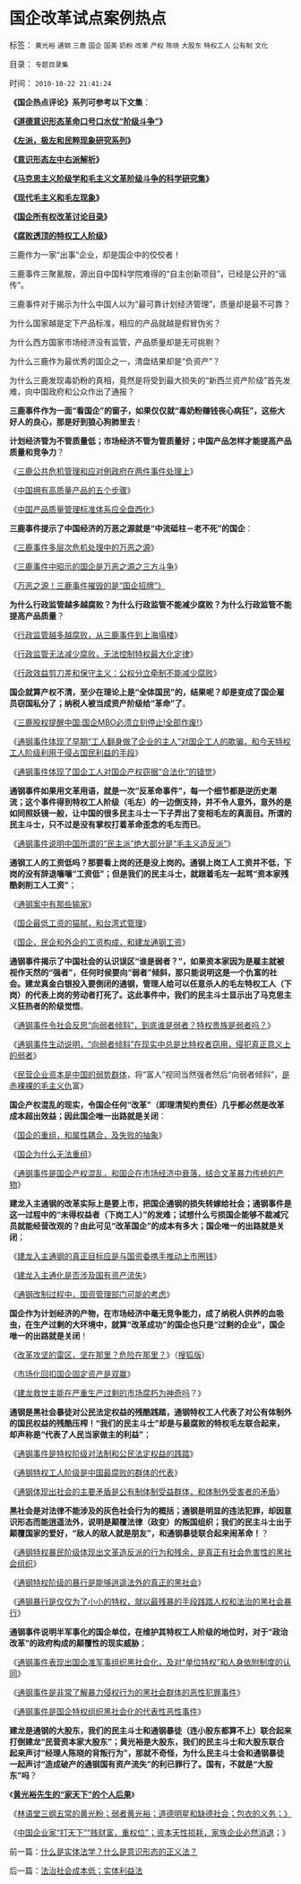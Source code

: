 # 国企改革试点案例热点

标签： `黄光裕` `通钢` `三鹿` `国企` `国美` `奶粉` `改革` `产权` `陈晓` `大股东` `特权工人` `公有制` `文化` 

目录： `专题目录集`

时间： `2010-10-22 21:41:24`

**《国企热点评论》系列可参考以下文集**：

**《**[**道德意识形态革命口号口水仗“阶级斗争”**](../../../2010/8/6/道德口水文化之学术研讨集.md)**》**

**《**[**左派，极左和民粹现象研究系列**](../../../2010/9/11/世界左学和民粹研究.md)**》**

**《**[**意识形态左中右派解析**](../../../2010/8/20/意识形态口水学论文集.md)**》**

**《**[**马克思主义阶级学和毛主义文革阶级斗争的科学研究集**](../../../2010/8/28/马克思主义阶级学和阶级斗争的科学研究集.md)**》**

**《**[**现代毛主义和毛左现象**](../../../2010/8/13/现代毛学口水专业研讨集.md)**》**

**《[国企所有权改革讨论目录](../../../2009/9/21/国企所有权改革讨论目录.md)》**

**《[腐败透顶的特权工人阶级](../../../2010/10/2/特权工人阶级的腐败.md)》**



三鹿作为一家“出事”企业，却是国企中的佼佼者！

三鹿事件三聚氰胺，源出自中国科学院难得的“自主创新项目”，已经是公开的“谣传”。

三鹿事件对于揭示为什么中国人以为“最可靠计划经济管理”，质量却是最不可靠？

为什么国家越是定下产品标准，相应的产品就越是假冒伪劣？

为什么西方国家市场经济没有监管，产品质量却是无可挑剔？

为什么三鹿作为最优秀的国企之一，清盘结果却是“负资产”？

为什么三鹿发现毒奶粉的真相，竟然是将受到最大损失的“新西兰资产阶级”首先发难，向中国政府和公众作出了通报？

**三鹿事件作为一面“看国企”的窗子，如果仅仅就“毒奶粉赚钱丧心病狂”，这些大好人的良心，那是好到狼心狗肺里去**！

**计划经济管为不管质量低；市场经济不管为管质量好；中国产品怎样才能提高产品质量和竞争力**？

《[三鹿公共危机管理和应对例政府在两件事件处理上](../../../2008/9/20/公共危机和应对例.md)》

《[中国拥有高质量产品的五个步骤](../../../2008/9/18/三鹿事件：中国拥有高质量产品的五个步骤.md)》

《[中国产品质量管理标准体系应全盘西化](../../../2008/9/17/中国产品质量管理标准体系应全盘西化.md)》

**三鹿事件提示了中国经济的万恶之源就是“中流砥柱－老不死”的国企**：

《[三鹿事件多层次危机处理中的万恶之源](../../../2008/9/15/三鹿事件多层次危机处理中挖掘根源.md)》

《[三鹿事件中昭示的国企是万恶之源之三方斗争](http://hi.baidu.com/darthchn/blog/item/1f7f2ccb3c20448ec8176837.html)》

《[万恶之源！三鹿事件摧毁的是“国企招牌”》](../../../2008/9/13/好事？坏事？三鹿事件摧毁的是“国企招牌”.md)

**为什么行政监管越多越腐败？为什么行政监管不能减少腐败？为什么行政监管不能提高产品质量**？

《[行政监管越多越腐败，从三鹿事件到上海塌楼](../../../2009/6/30/行政监管越多越腐败，从三鹿事件到上海塌楼.md)》

《[行政监管无法减少腐败，无法控制特权最大化定律](../../../2009/8/2/行政监管无法减少腐败，无法控制特权最大化定律.md)》

《[行政效益剪刀差和保守主义：公权分立牵制不能减少腐败](%E8%A1%8C%E6%94%BF%E6%95%88%E7%9B%8A%E5%89%AA%E5%88%80%E5%B7%AE%E5%92%8C%E4%BF%9D%E5%AE%88%E4%B8%BB%E4%B9%89%EF%BC%9A%E5%85%AC%E6%9D%83%E5%88%86%E7%AB%8B%E7%89%B5%E5%88%B6%E4%B8%8D%E8%83%BD%E5%87%8F%E5%B0%91%E8%85%90%E8%B4%A5)》

**国企就算产权不清，至少在理论上是“全体国民”的，结果呢？却是变成了国企雇员窃国私分了；纳税人被当成资产阶级给“革命”了**。

《[三鹿股权提醒中国:国企MBO必须立刻停止!全部作废!](../../../2008/9/21/三鹿股权提醒中国：国企MBO必须立刻停止!全部作废!.md)》

《[通钢事件体现了早期“工人翻身做了企业的主人”对国企工人的欺骗，和今天特权工人阶级利用于侵占国民利益的手段](../../../2009/8/8/抵扣工人收入的“工人翻身做了企业的主人”.md)》

《[通钢事件体现了国企工人对国企产权窃据“合法化”的错觉](http://hi.baidu.com/darthchn/blog/item/21b5146f94c3f4d381cb4a16.html)》

**通钢事件如果用文革用语，就是一次“反革命事件”，每一个细节都是逆历史潮流；这个事件得到特权工人阶级（毛左）的一边倒支持，并不令人意外，意外的是如同照妖镜一般，让中国的很多民主斗士一下子弄出了变相毛左的真面目。所谓的民主斗士，只不过是没有掌权打着革命歪念的毛左而已**。

《[通钢事件说明中国所谓的“民主派”绝大部分是“毛主义造反派”](../../../2010/10/21/民主斗士的民主素质太差了.md)》

**通钢工人的工资低吗？那要看上岗的还是没上岗的。通钢上岗工人工资并不低，下岗的没有辞退嚷嚷“工资低”；但是我们的民主斗士，就跟着毛左一起骂“资本家残酷剥削工人工资”**；

《[通钢案中有那些输家](http://darthvad.blog.sohu.com/129394309.html)》

《[国企最低工资的猫腻，和台湾式管理](http://darthvad.blog.sohu.com/129363831.html)》

《[国企，民企和外企的工资构成，和建龙通钢工资](http://darthvad.blog.sohu.com/129363477.html)》

**通钢事件揭示了中国社会的认识误区“谁是弱者？”，如果资本家因为是雇主就被视作天然的“强者”，任何时侯要向“弱者”倾斜，那只能说明这是一个仇富的社会。建龙真金白银投入要倒闭的通钢，管理人给可以任意杀人的毛左特权工人（下岗）的代表上岗的劳动者打死了。这此事件中，我们的民主斗士显示出了马克思主义狂热者的阶级觉悟**。

《[通钢事件令社会反思“向弱者倾斜”，到底谁是弱者？特权贵族是弱者吗？](http://hi.baidu.com/darthchn/blog/item/e35371948a360a42d1135e84.html)》

《[通钢事件生动说明，“向弱者倾斜”在现实中总是比特权者窃用，侵犯真正意义上的弱者](../../../2009/7/31/弱势人群和人权弱势人群之人人平等.md)》

《[民营企业资本是中国的弱势群体](../../../2010/1/26/民营企业资本是中国的弱势群体.md)，将“富人”视同当然强者然后“向弱者倾斜”，[是赤裸裸的毛主义仇](../../../2009/10/13/两千年社稷延寿之九字真言.md)富》

**国企产权混乱的现实，令国企任何“改革”（即理清契约责任）几乎都必然是改革成本超出效益；因此国企唯一出路就是关闭**：

《[国企的重组，和属性耦合，及失败的抽象](../../../2009/10/25/国企的重组，和属性耦合，及失败的抽象.md)》

《[国企为什么无法重组](../../../2009/10/25/国企为什么无法重组.md)》

《[通钢事件是国企产权混乱，和国企在市场经济中衰落，结合文革暴力传统的产物](../../../2009/8/7/“悲剧”的两个必然因素.md)》

**建龙入主通钢的改革实际上是要上市，把国企通钢的损失转嫁给社会；通钢事件是这一过程中的“未得权益者（下岗工人）”的发难；试想什么亏损国企能够不裁减冗员就能经营改观的？由此可见“改革国企”的成本有多大；国企唯一的出路就是关闭**；

《[建龙入主通钢的真正目标应是与国资委携手推动上市圈钱](http://darthvad.blog.sohu.com/129324847.html)》

《[建龙入主通化是否涉及国有资产流失](../../../2009/8/10/建龙入主通化是否涉及国有资产流失.md)》

《[通钢改制过程中，国资管理部门可能的考虑](http://hi.baidu.com/darthchn/blog/item/8a314118fba59073dbb4bd4d.html)》

**国企作为计划经济的产物，在市场经济中毫无竞争能力，成了纳税人供养的血吸虫，在生产过剩的大环境中，就算“改革成功”的国企也只是“过剩的企业”，国企唯一的出路就是关闭**！

《[改革攻坚的雷区，坚在那里？危险在那里？](http://cid-36d976e82bb7123d.spaces.live.com/blog/cns!36D976E82BB7123D!453.entry)》（[搜狐版](http://darthvad.blog.sohu.com/129395031.html)）

《[市场化回扣国企固定资产是双赢](http://cid-36d976e82bb7123d.spaces.live.com/blog/cns!36D976E82BB7123D!455.entry)》

《[建龙救世主能在严重生产过剩的市场腐朽为神奇吗](../../../2009/8/10/严重生产过剩的市场腐朽能化为神奇吗？.md)？》

**通钢是黑社会暴徒对公民法定权益的残酷践踏，通钢特权工人代表了对公有体制外的国民权益的残酷压榨！“我们的民主斗士”却是与最腐败的特权毛左联合起来，却声称是“代表了人民当家做主的利益”**；

《[通钢事件是特权阶级对法制和公民法定权益的践踏](http://hi.baidu.com/darthchn/blog/item/cd63288e007daef3513d9299.html)》

《[通钢特权工人阶级是中国最腐败的群体的代表](../../../2009/8/10/舆论层精神抵抗法.md)》

《[通钢体现出社会的主要矛盾是公有制体制受益群体，和体制外受害者的矛盾](../../../2009/8/10/主要矛盾很可能就是体制内外的矛盾.md)》

**黑社会是对法律不能涉及的灰色社会行为的概括；通钢是明显的违法犯罪，却因意识形态而能逍遥法外，说明是颠覆法律（政变）的叛国组织；我们的民主斗士出于颠覆国家的爱好，“敌人的敌人就是朋友”，和通钢暴徒联合起来闹革命！**？

《[通钢特权暴民阶级体现出文革造反派的行为和残余，是真正有社会危害性的黑社会组织](http://cid-36d976e82bb7123d.spaces.live.com/blog/cns!36D976E82BB7123D!437.entry)》

《[通钢特权阶级的暴行是能够逍遥法外的真正的黑社会](http://cid-36d976e82bb7123d.spaces.live.com/blog/cns!36D976E82BB7123D!1585.entry)》

《[通钢暴行是仅仅为了小小的特权，就以最残暴的手段践踏人权和法治的黑社会暴行](../../../2009/8/9/小小的特权和黑恶势力.md)》

**通钢事件说明半军事化的国企单位，在维护其特权工人阶级的地位时，对于“政治改革”的政府构成的颠覆性的现实威胁**；

《[通钢事件表现出国企准军事组织黑社会化，及对“单位特权”和人身依附制度的认同](../../../2009/8/9/单位是特权体制内的中国人的灵魂.md)》

《[通钢事件是非常了解暴力侵权行为的黑社会群体的恶性犯罪事件](../../../2009/8/8/少数很明白真相的暴徒制造的黑社会暴行.md)》

《[通钢事件是国企特权组织黑社会化的代表性恶性事件](http://hi.baidu.com/darthchn/blog/item/837271fdd88305f4fc037fdc.html)》

**建龙是通钢的大股东，我们的民主斗士和通钢暴徒（连小股东都算不上）联合起来打倒建龙“民营资本家大股东”；黄光裕是大股东，我们的民主斗士和大股东联合起来声讨“经理人陈晓的背叛行为”，那就不奇怪，为什么民主斗士会和通钢暴徒一起声讨“造成破产的通钢国有资产流失”的利已罪行了。国有，不就是“大股东”吗**？

《[**黄光裕先生的“家天下”的个人后果**](../../../2010/9/27/黄光裕“家天下”；股市有风险，股神莫炒股.md)》

《[林语堂三纲五常的黄光粉；弱者黄光裕；道德明星和缺德社会；包衣的义务；》](../../../2010/10/2/陈晓乍成了黄光裕的包衣？.md)

《[中国企业家“打天下”“贱财富，重权位”；资本天性损耗，家族企业必然消退](../../../2010/10/2/黄光裕先生嫌14年判得太少了，买多点！不缺钱！.md)；》



前一篇：[什么是实体法学？什么是意识形态的正义法？](../../../2010/10/22/什么是实体法学？什么是意识形态的正义法？.md)

后一篇：[法治社会成本低；实体利益法](../../../2010/10/23/法治社会成本低；实体利益法.md)